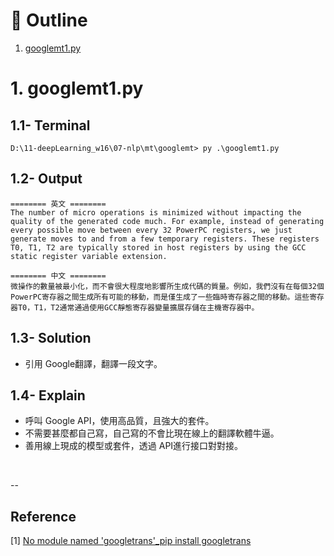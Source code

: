 # :eyes: Outline
1. [googlemt1.py](googlemt1.py)


# 1. googlemt1.py
## 1.1- Terminal
```
D:\11-deepLearning_w16\07-nlp\mt\googlemt> py .\googlemt1.py
```

## 1.2- Output
```
======== 英文 ========
The number of micro operations is minimized without impacting the quality of the generated code much. For example, instead of generating every possible move between every 32 PowerPC registers, we just generate moves to and from a few temporary registers. These registers T0, T1, T2 are typically stored in host registers by using the GCC static register variable extension.

======== 中文 ========
微操作的數量被最小化，而不會很大程度地影響所生成代碼的質量。例如，我們沒有在每個32個PowerPC寄存器之間生成所有可能的移動，而是僅生成了一些臨時寄存器之間的移動。這些寄存器T0，T1，T2通常通過使用GCC靜態寄存器變量擴展存儲在主機寄存器中。
```

## 1.3- Solution
* 引用 Google翻譯，翻譯一段文字。


## 1.4- Explain
* 呼叫 Google API，使用高品質，且強大的套件。
* 不需要甚麼都自己寫，自己寫的不會比現在線上的翻譯軟體牛逼。
* 善用線上現成的模型或套件，透過 API進行接口對對接。

<br>

--

## Reference
[1] [No module named 'googletrans'_pip install googletrans](https://pypi.org/project/googletrans/)
